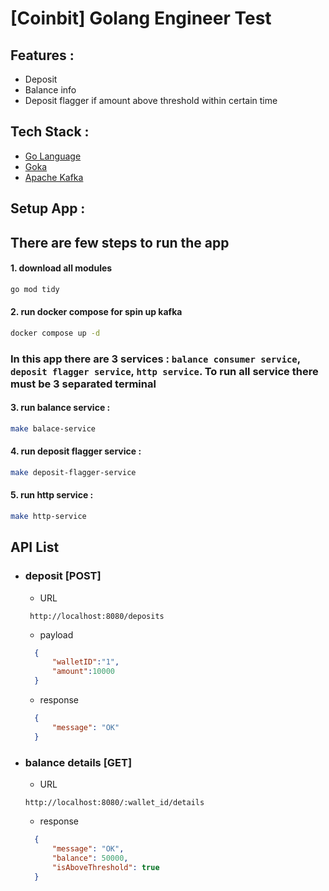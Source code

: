 # [Coinbit] Golang Engineer Test

## Features :

- Deposit
- Balance info
- Deposit flagger if amount above threshold within certain time

## Tech Stack :
- [Go Language](https://go.dev/)
- [Goka](https://github.com/lovoo/goka)
- [Apache Kafka](https://kafka.apache.org/)


## Setup App :
## There are few steps to run the app

#### 1. download all modules
```sh
go mod tidy
```

#### 2. run docker compose for spin up kafka
```sh
docker compose up -d
```

### In this app there are 3 services : `balance consumer service`, `deposit flagger service`, `http service`. To run all service there must be 3 separated terminal

#### 3. run balance  service :
```sh
make balace-service
```
#### 4. run deposit flagger service :
```sh
make deposit-flagger-service
```
#### 5. run http service :
```sh
make http-service
```

## API List
- ### deposit [POST]
    - URL
    ```http request
     http://localhost:8080/deposits
    ```
    - payload
  ```json
    {
        "walletID":"1",
        "amount":10000
    }
  ```
  - response 
  ```json
    {
        "message": "OK"
    }
   ```
  
- ### balance details [GET]
    - URL
    ```http request
    http://localhost:8080/:wallet_id/details
    ```
    - response
  ```json
    {
        "message": "OK",
        "balance": 50000,
        "isAboveThreshold": true
    }   
   ```